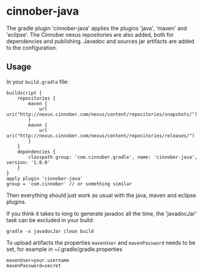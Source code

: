 # cinnober-java #

The gradle plugin 'cinnober-java' applies the plugins 'java', 'maven' and 'eclipse'.
The Cinnober nexus repositories are also added, both for dependencies and publishing.
Javadoc and sources jar artifacts are added to the configuration.

## Usage ##

In your `build.gradle` file:

    buildscript {
        repositories {
            maven {
                url uri("http://nexus.cinnober.com/nexus/content/repositories/snapshots/")
            }
            maven {
                url uri("http://nexus.cinnober.com/nexus/content/repositories/releases/")
            }
        }
        dependencies {
            classpath group: 'com.cinnober.gradle', name: 'cinnober-java', version: '1.0.0'
        }
    }
    apply plugin 'cinnober-java'
    group = 'com.cinnober' // or something similar

Then everything should just work as usual with the java, maven and eclipse plugins.

If you think it takes to long to generate javadoc all the time, the 'javadocJar' task can
be excluded in your build:

    gradle -x javadocJar clean build

To upload artifacts the properties `mavenUser` and `mavenPassword` needs to be set,
for example in ~/.gradle/gradle.properties

    mavenUser=your.username
    mavenPassword=secret


